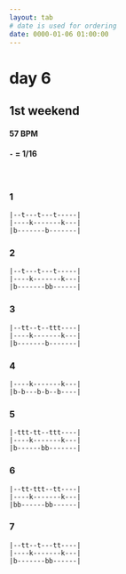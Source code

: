 ```yaml
---
layout: tab
# date is used for ordering
date: 0000-01-06 01:00:00
---
```


# day 6
## 1st weekend

#### 57 BPM
#### `-` = 1/16

<br/>

### 1
```
|--t---t---t-----|
|----k-------k---|
|b-------b-------|
```

### 2
```
|--t---t---t-----|
|----k-------k---|
|b-------bb------|
```

### 3
```
|--tt--t--ttt----|
|----k-------k---|
|b-------b-------|
```

### 4
```
|----k-------k---|
|b-b---b-b--b----|
```

### 5
```
|-ttt-tt--ttt----|
|----k-------k---|
|b------bb-------|
```

### 6
```
|--tt-ttt--tt----|
|----k-------k---|
|bb------bb------|
```

### 7
```
|--tt--t---tt----|
|----k-------k---|
|b-------bb------|
```
